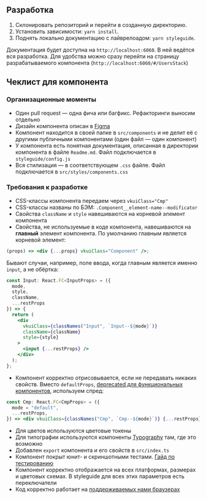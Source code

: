## Разработка

1. Склонировать репозиторий и перейти в созданную директорию.
2. Установить зависимости: `yarn install`.
3. Поднять локально документацию с лайврелоадом: `yarn styleguide`.

Документация будет доступна на `http://localhost:6060`. В ней ведётся вся разработка. Для удобства можно сразу перейти на страницу разрабатываемого компонента (`http://localhost:6060/#/UsersStack`)

## Чеклист для компонента

### Организационные моменты

- Один pull request — одна фича или багфикс. Рефакторинги выносим отдельно
- Дизайн компонента описан в [Figma](https://www.figma.com/@vk)
- Компонент находится в своей папке в `src/components` и не делит её с другими публичными компонентами (один файл — один компонент)
- У компонента есть понятная документация, описанная в директории компонента в файле `Readme.md`. Файл подключается в `styleguide/config.js`
- Вся стилизация — в соответствующем `.css` файле. Файл подключается в `src/styles/components.css`

### Требования к разработке

- CSS-классы компонента передаем через `vkuiClass="Cmp"`
- CSS-классы названы по БЭМ: `.Component__element-name--modificator`
- Свойства `className` и `style` навешиваются на корневой элемент компонента
- Свойства, не используемые в коде компонента, навешиваются на **главный** элемент компонента. По умолчанию главным является корневой элемент:

```jsx
(props) => <div {...props} vkuiClass="Component" />;
```

Бывают случаи, например, поле ввода, когда главным является именно `input`, а не обёртка:

```jsx
const Input: React.FC<InputProps> = ({
  mode,
  style,
  className,
  ...restProps
}) => {
  return (
    <div
      vkuiClass={classNames("Input", `Input--${mode}`)}
      className={className}
      style={style}
    >
      <input {...restProps} />
    </div>
  );
};
```

- Компонент корректно отрисовывается, если не передавать никаких свойств. Вместо `defaultProps`, [deprecated для функциональных компонентов](https://github.com/facebook/react/pull/16210), используем спред:

```jsx
const Cmp: React.FC<CmpProps> = ({
  mode = "default",
  ...restProps,
}) => <div vkuiClass={classNames("Cmp", `Cmp--${mode}`)} {...restProps} />;
```

- Для цветов используются цветовые токены
- Для типографии используются компоненты [Typography](https://vkcom.github.io/VKUI/#!/Typography) там, где это возможно
- Добавлен `export` компонента и его свойств в `src/index.ts`
- Компонент покрыт юнит- и скриншотными тестами. [Гайд по тестированию](./TESTING.md)
- Компонент корректно отображается на всех платформах, размерах и цветовых схемах. В styleguide для всех этих параметров есть переключатели
- Код корректно работает на [поддерживаемых нами браузерах](https://github.com/VKCOM/VKUI#%D0%B1%D1%80%D0%B0%D1%83%D0%B7%D0%B5%D1%80%D1%8B)
